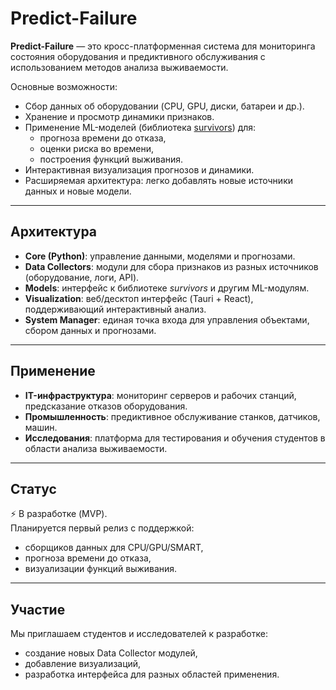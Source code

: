 # Predict-Failure

**Predict-Failure** — это кросс-платформенная система для мониторинга состояния оборудования и предиктивного обслуживания с использованием методов анализа выживаемости.

Основные возможности:
- Сбор данных об оборудовании (CPU, GPU, диски, батареи и др.).
- Хранение и просмотр динамики признаков.
- Применение ML-моделей (библиотека [survivors](https://github.com/iuliivasilev/dev-survivors)) для:
  - прогноза времени до отказа,
  - оценки риска во времени,
  - построения функций выживания.
- Интерактивная визуализация прогнозов и динамики.
- Расширяемая архитектура: легко добавлять новые источники данных и новые модели.

---

## Архитектура

- **Core (Python)**: управление данными, моделями и прогнозами.  
- **Data Collectors**: модули для сбора признаков из разных источников (оборудование, логи, API).  
- **Models**: интерфейс к библиотеке *survivors* и другим ML-модулям.  
- **Visualization**: веб/десктоп интерфейс (Tauri + React), поддерживающий интерактивный анализ.  
- **System Manager**: единая точка входа для управления объектами, сбором данных и прогнозами.  

---

## Применение

- **IT-инфраструктура**: мониторинг серверов и рабочих станций, предсказание отказов оборудования.  
- **Промышленность**: предиктивное обслуживание станков, датчиков, машин.  
- **Исследования**: платформа для тестирования и обучения студентов в области анализа выживаемости.  

---

## Статус

⚡ В разработке (MVP).  
Планируется первый релиз с поддержкой:
- сборщиков данных для CPU/GPU/SMART,
- прогноза времени до отказа,
- визуализации функций выживания.

---

## Участие

Мы приглашаем студентов и исследователей к разработке:
- создание новых Data Collector модулей,  
- добавление визуализаций,  
- разработка интерфейса для разных областей применения.
